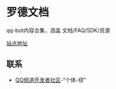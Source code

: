 # 罗德文档

qq-bot内容合集，涵盖 文档/FAQ/SDK/资源  

[站点地址](https://qqbotdoc.rhodescafe.net/wiki/)

 ## 联系
  
   - [QQ频道开发者社区](https://mpqq.gtimg.cn/privacy/qq_guild_developer_doc.png)-“个体-缪”